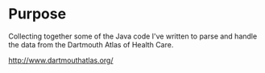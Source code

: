 
Purpose
=======

Collecting together some of the Java code I've written to parse and handle the data from the Dartmouth Atlas of Health Care.

http://www.dartmouthatlas.org/


